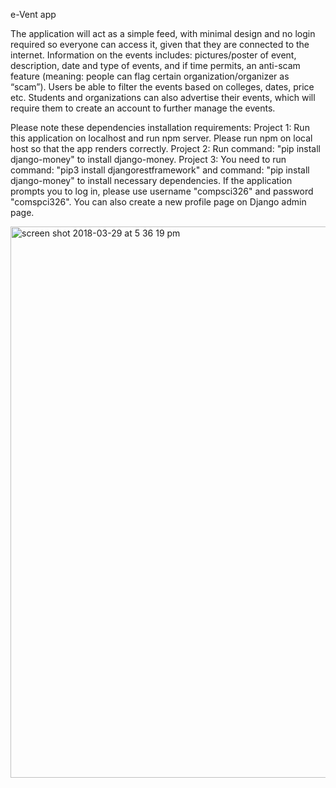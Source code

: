 e-Vent app

The application will act as a simple feed, with minimal design and no login required so everyone can access it, given that they are connected to the internet. Information on the events includes: pictures/poster of event, description, date and type of events, and if time permits, an anti-scam feature (meaning: people can flag certain organization/organizer as “scam”). 
Users be able to filter the events based on colleges, dates, price etc. Students and organizations can also advertise their events, which will require them to create an account to further manage the events.


Please note these dependencies installation requirements:
Project 1: Run this application on localhost and run npm server. Please run npm on local host so that the app renders correctly.
Project 2: Run command: "pip install django-money" to install django-money.
Project 3: You need to run command: "pip3 install djangorestframework" and command: "pip install django-money" to install necessary dependencies.
If the application prompts you to log in, please use username "compsci326" and password "comspci326". You can also create a new profile page on Django admin page.

[
<img width="882" alt="screen shot 2018-03-29 at 5 36 19 pm" src="https://user-images.githubusercontent.com/30184592/39018118-1f393b82-43f3-11e8-8f22-9a12db2eec19.png">
](url)

